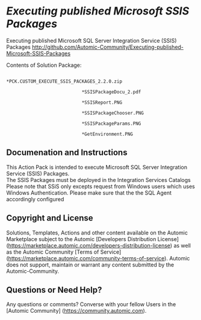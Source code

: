 *Executing published Microsoft SSIS Packages*
=============


Executing published Microsoft SQL Server Integration Service (SSIS) Packages
http://github.com/Automic-Community/Executing-published-Microsoft-SSIS-Packages

<!-- List of attached files -->
Contents of Solution Package:

						
								*PCK.CUSTOM_EXECUTE_SSIS_PACKAGES_2.2.0.zip
								
								*SSISPackageDocu_2.pdf
								
								*SSISReport.PNG
								
								*SSISPackageChooser.PNG
								
								*SSISPackageParams.PNG
								
								*GetEnvironment.PNG
								
						


Documenation and Instructions
---

<p>This Action Pack is intended to execute Microsoft SQL Server Integration Service (SSIS) Packages. <br />The SSIS Packages must be deployed in the Integration Services Catalogs<br />Please note that SSiS only excepts request from Windows users which uses Windows Authentication. Please make sure that the the SQL Agent accordingly configured</p>

Copyright and License
---

Solutions, Templates, Actions and other content available on the Automic Marketplace subject to the Automic [Developers Distribution License] (https://marketplace.automic.com/developers-distribution-license) as well as the Automic Community [Terms of Service] (https://marketplace.automic.com/community-terms-of-service).
Automic does not support, maintain or warrant any content submitted by the Automic-Community.



Questions or Need Help? 
---
Any questions or comments? Converse with your fellow Users in the [Automic Community] (https://community.automic.com).